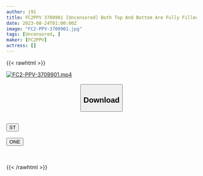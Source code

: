 ```yaml
---
author: j91
title: FC2PPV 3709901 [Uncensored] Both Top And Bottom Are Fully Filled! The Beauty Of The Insta Generation. A Cheeky Little Mouth And A Big Cock Sizzling Service Blowjob. Cover The Beautiful Vagina With A Stirrer Cock!
date: 2023-08-24T01:00:00Z
image: "FC2-PPV-3709901.jpg"
tags: [Uncensored, ]
maker: [FC2PPV]
actress: []
---
```



{{< rawhtml >}}

<div class="video" data-videoid="o2Y9jvX4b7uJQeo">
    <a href="javascript:;">
        <img src="https://my.j91.asia/posts/FC2-PPV-3709901/FC2-PPV-3709901.jpg" width="WIDTH" height="HEIGHT" alt="FC2-PPV-3709901.mp4" loading="lazy">
    </a>
</div>

<script type="text/javascript" src="https://j91.asia/asset/on-demand-st.js"></script>

<br>
  <link rel="stylesheet" href="https://j91.asia/asset/bs5.css">
  
  <center>
  <button class="btn btn-primary" type="button" data-bs-toggle="collapse" data-bs-target=".multi-collapse" aria-expanded="false" aria-controls="multiCollapseExample1 multiCollapseExample2"><h2>Download</h2></button></center>
</p>
<div class="row">
  <div class="col">
    <div class="collapse multi-collapse" id="multiCollapseExample1">
      <div class="card card-body">
	      	      <br>
<div class="buttons">  
<a href="https://streamtape.to/v/o2Y9jvX4b7uJQeo"><button class="btn-hover color-3"><i class="fa fa-download"></i> ST</button></a></div>
    </div>
  </div>
</div>
  <div class="col">
    <div class="collapse multi-collapse" id="multiCollapseExample2">
      <div class="card card-body">
	      <br>
<div class="buttons">
    <a href="https://oneupload.to/hz3860glenpu"><button class="btn-hover color-9"><i class="fa fa-download"></i> ONE</button></a></div>
<br><br>
      </div>
    </div>
  </div>
</div>

{{< /rawhtml >}}